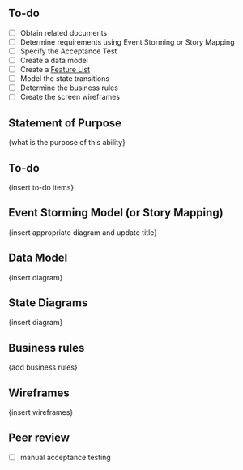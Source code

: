 ## To-do

- [ ] Obtain related documents
- [ ] Determine requirements using Event Storming or Story Mapping
- [ ] Specify the Acceptance Test
- [ ] Create a data model
- [ ] Create a [Feature List](https://github.com/civilcode/playbook/blob/master/process/05%20development/fdd/feature-list.md)
- [ ] Model the state transitions
- [ ] Determine the business rules
- [ ] Create the screen wireframes

## Statement of Purpose

{what is the purpose of this ability}

## To-do

{insert to-do items}

## Event Storming Model (or Story Mapping)

{insert appropriate diagram and update title}

## Data Model

{insert diagram}

## State Diagrams

{insert diagram}

## Business rules

{add business rules}

## Wireframes

{insert wireframes}

## Peer review

- [ ] manual acceptance testing
